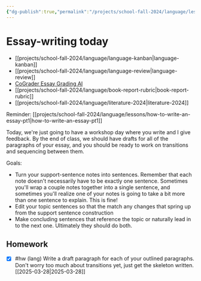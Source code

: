 ```yaml
---
{"dg-publish":true,"permalink":"/projects/school-fall-2024/language/lessons/essay-writing-session/"}
---
```



#  Essay-writing today

- [[projects/school-fall-2024/language/language-kanban\|language-kanban]]
- [[projects/school-fall-2024/language/language-review\|language-review]]
- [CoGrader Essay Grading AI](https://v2.cograder.com/app)
- [[projects/school-fall-2024/language/book-report-rubric\|book-report-rubric]]
- [[projects/school-fall-2024/language/literature-2024\|literature-2024]]

Reminder: [[projects/school-fall-2024/language/lessons/how-to-write-an-essay-pt1\|how-to-write-an-essay-pt1]]

Today, we're just going to have a workshop day where you write and I give feedback. By the end of class, we should have drafts for all of the paragraphs of your essay, and you should be ready to work on transitions and sequencing between them.

Goals:
- Turn your support-sentence notes into sentences. Remember that each note doesn't necessarily have to be exactly one sentence. Sometimes you'll wrap a couple notes together into a single sentence, and sometimes you'll realize one of your notes is going to take a bit more than one sentence to explain. This is fine!
- Edit your topic sentences so that the match any changes that spring up from the support sentence construction
- Make concluding sentences that reference the topic or naturally lead in to the next one. Ultimately they should do both.

## Homework

- [x] #hw (lang) Write a draft paragraph for each of your outlined paragraphs. Don't worry too much about transitions yet, just get the skeleton written. [[2025-03-28\|2025-03-28]]
